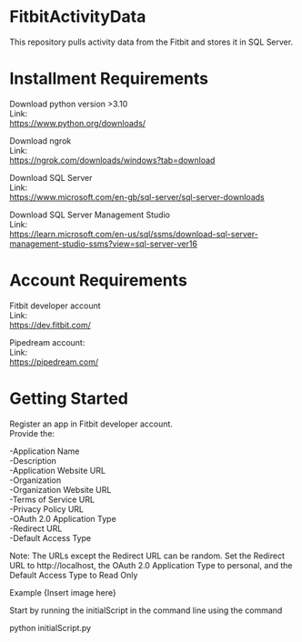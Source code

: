 # FitbitActivityData
This repository pulls activity data from the Fitbit and stores it in SQL Server.

# Installment Requirements
Download python version >3.10  
Link:  
https://www.python.org/downloads/

Download ngrok  
Link:  
https://ngrok.com/downloads/windows?tab=download  

Download SQL Server  
Link:  
https://www.microsoft.com/en-gb/sql-server/sql-server-downloads  

Download SQL Server Management Studio  
Link:  
https://learn.microsoft.com/en-us/sql/ssms/download-sql-server-management-studio-ssms?view=sql-server-ver16

# Account Requirements
Fitbit developer account  
Link:  
https://dev.fitbit.com/

Pipedream account:  
Link:  
https://pipedream.com/

# Getting Started

Register an app in Fitbit developer account.   
Provide the:  

-Application Name  
-Description  
-Application Website URL  
-Organization  
-Organization Website URL  
-Terms of Service URL  
-Privacy Policy URL  
-OAuth 2.0 Application Type  
-Redirect URL  
-Default Access Type  

Note: The URLs except the Redirect URL can be random. Set the Redirect URL to http://localhost, the OAuth 2.0 Application Type to personal, and the Default Access Type to Read Only

Example
{Insert image here}


Start by running the initialScript in the command line using the command

python initialScript.py
